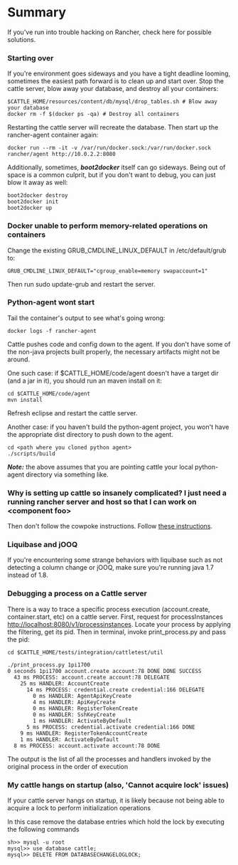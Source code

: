 # Summary
If you've run into trouble hacking on Rancher, check here for possible solutions.

### Starting over
If you're environment goes sideways and you have a tight deadline looming, sometimes the easiest path forward is to clean up and start over. Stop the cattle server, blow away your database, and destroy all your containers:
```
$CATTLE_HOME/resources/content/db/mysql/drop_tables.sh # Blow away your database
docker rm -f $(docker ps -qa) # Destroy all containers
```
Restarting the cattle server will recreate the database. Then start up the rancher-agent container again:
```
docker run --rm -it -v /var/run/docker.sock:/var/run/docker.sock rancher/agent http://10.0.2.2:8080
```
Additionally, sometimes, ***boot2docker*** itself can go sideways. Being out of space is a common culprit, but if you don't want to debug, you can just blow it away as well:
```
boot2docker destroy
boot2docker init
boot2docker up
```
### Docker unable to perform memory-related operations on containers
Change the existing GRUB_CMDLINE_LINUX_DEFAULT in /etc/default/grub to:
 
```GRUB_CMDLINE_LINUX_DEFAULT="cgroup_enable=memory swapaccount=1"```
 
Then run sudo update-grub and restart the server.

### Python-agent wont start
Tail the container's output to see what's going wrong:
```
docker logs -f rancher-agent
```
Cattle pushes code and config down to the agent. If you don't have some of the non-java projects built properly, the necessary artifacts might not be around.

One such case: if $CATTLE_HOME/code/agent doesn't have a target dir (and a jar in it), you should run an maven install on it:
```
cd $CATTLE_HOME/code/agent
mvn install
```
Refresh eclipse and restart the cattle server.

Another case: if you haven't build the python-agent project, you won't have the appropriate dist directory to push down to the agent. 
```
cd <path where you cloned python agent>
./scripts/build
```
***Note:*** the above assumes that you are pointing cattle your local python-agent directory via something like.

### Why is setting up cattle so insanely complicated? I just need a running rancher server and host so that I can work on &lt;component foo&gt;
Then don't follow the cowpoke instructions. Follow [these instructions](https://github.com/rancherio/rancher#management-server).

### Liquibase and jOOQ
If you're encountering some strange behaviors with liquibase such as not detecting a column change or jOOQ, make sure you're running java 1.7 instead of 1.8.

### Debugging a process on a Cattle server
There is a way to trace a specific process execution (account.create, container.start, etc) on a cattle server. 
First, request for processInstances [http://localhost:8080/v1/processinstances](http://localhost:8080/v1/processinstances). Locate your process by applying the filtering, get its pid.
Then in terminal, invoke print_process.py and pass the pid:
```
cd $CATTLE_HOME/tests/integration/cattletest/util

./print_process.py 1pi1700
0 seconds 1pi1700 account.create account:78 DONE DONE SUCCESS
  43 ms PROCESS: account.create account:78 DELEGATE
    25 ms HANDLER: AccountCreate
      14 ms PROCESS: credential.create credential:166 DELEGATE
        0 ms HANDLER: AgentApiKeyCreate
        4 ms HANDLER: ApiKeyCreate
        0 ms HANDLER: RegisterTokenCreate
        0 ms HANDLER: SshKeyCreate
        1 ms HANDLER: ActivateByDefault
      5 ms PROCESS: credential.activate credential:166 DONE
    9 ms HANDLER: RegisterTokenAccountCreate
    1 ms HANDLER: ActivateByDefault
  8 ms PROCESS: account.activate account:78 DONE
```
The output is the list of all the processes and handlers invoked by the original process in the order of execution


### My cattle hangs on startup (also, 'Cannot acquire lock' issues)

If your cattle server hangs on startup, it is likely because not being able to acquire a lock to perform initialization operations

In this case remove the database entries which hold the lock by executing the following commands

```
sh>> mysql -u root
mysql>> use database cattle;
mysql>> DELETE FROM DATABASECHANGELOGLOCK;
```